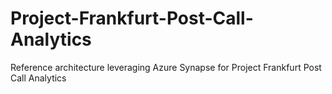 # Project-Frankfurt-Post-Call-Analytics
Reference architecture leveraging Azure Synapse for Project Frankfurt Post Call Analytics

